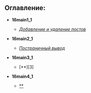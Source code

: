 ## Оглавление:  
- **16main1_1**
    - [*Добавление и удаление постов*][1]

- **16main2_1**
    - [*Постраничный вывод*][2]

- **16main3_1**
    - [**][3]

- **16main4_1**
    - [**][4]



[1]:https://github.com/InsPekToP/17_module_lessons/blob/master/17main1_1/instruction.py
[2]:
[3]:
[4]:
[5]: